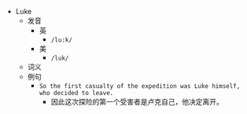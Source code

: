 - Luke
  - 发音
    - 英
      - `/lu:k/`
    - 美
      - `/luk/`
  - 词义
  - 例句
    - `So the first casualty of the expedition was Luke himself, who decided to leave.`
      - 因此这次探险的第一个受害者是卢克自己，他决定离开。

